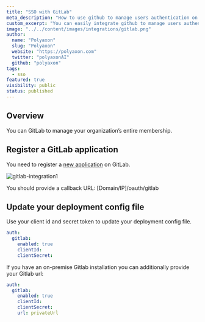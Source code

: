 ```yaml
---
title: "SSO with GitLab"
meta_description: "How to use github to manage users authentication on Polyaxon."
custom_excerpt: "You can easily integrate github to manage users authentication on Polyaxon."
image: "../../content/images/integrations/gitlab.png"
author:
  name: "Polyaxon"
  slug: "Polyaxon"
  website: "https://polyaxon.com"
  twitter: "polyaxonAI"
  github: "polyaxon"
tags: 
  - sso
featured: true
visibility: public
status: published
---
```


## Overview

You can GitLab to manage your organization’s entire membership.

## Register a GitLab application

You need to register a [new application](https://docs.gitlab.com/ce/integration/oauth_provider.html) on GitLab.

![gitlab-integration1](../../content/images/integrations/sso/gitlab.png)

You should provide a callback URL: [Domain/IP]/oauth/gitlab

## Update your deployment config file

Use your client id and secret token to update your deployment config file.

```yaml
auth:
  gitlab:
    enabled: true
    clientId:
    clientSecret:
```

If you have an on-premise Gitlab installation you can additionally provide your Gitlab url:

```yaml
auth:
  gitlab:
    enabled: true
    clientId:
    clientSecret:
    url: privateUrl
```
